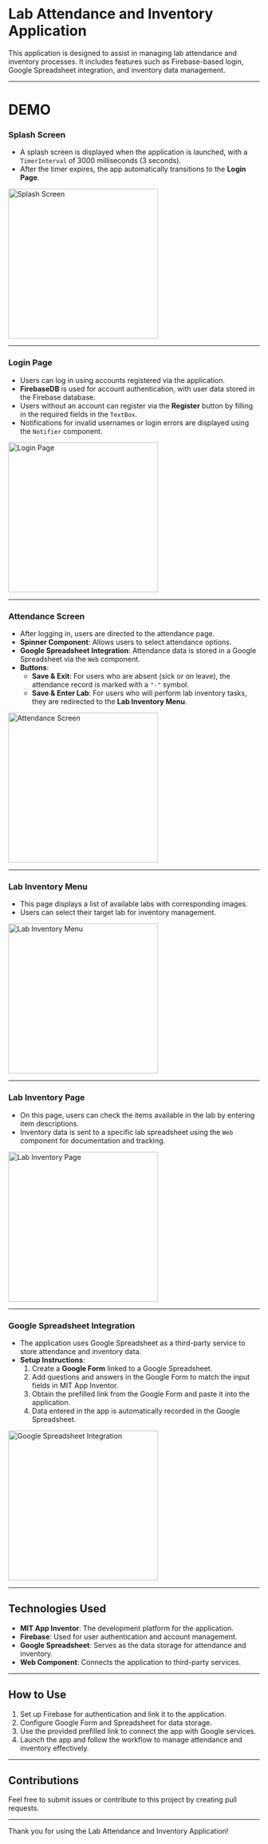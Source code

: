 # Lab Attendance and Inventory Application

This application is designed to assist in managing lab attendance and inventory processes. It includes features such as Firebase-based login, Google Spreadsheet integration, and inventory data management.

---

# DEMO

### **Splash Screen**
- A splash screen is displayed when the application is launched, with a `TimerInterval` of 3000 milliseconds (3 seconds). 
- After the timer expires, the app automatically transitions to the **Login Page**.
<img src="https://github.com/user-attachments/assets/5efaa79b-d1fe-47c3-887c-6b127b252266" alt="Splash Screen" style="height: 300px; width: auto;">

---

### **Login Page**
- Users can log in using accounts registered via the application.
- **FirebaseDB** is used for account authentication, with user data stored in the Firebase database.
- Users without an account can register via the **Register** button by filling in the required fields in the `TextBox`.
- Notifications for invalid usernames or login errors are displayed using the `Notifier` component.
<img src="https://github.com/user-attachments/assets/4ec4cf47-f120-43aa-bb7a-8a397a6a7eaf" alt="Login Page" style="height: 300px; width: auto;">

---

### **Attendance Screen**
- After logging in, users are directed to the attendance page.
- **Spinner Component**: Allows users to select attendance options.
- **Google Spreadsheet Integration**: Attendance data is stored in a Google Spreadsheet via the `Web` component.
- **Buttons**:
  - **Save & Exit**: For users who are absent (sick or on leave), the attendance record is marked with a `"-"` symbol.
  - **Save & Enter Lab**: For users who will perform lab inventory tasks, they are redirected to the **Lab Inventory Menu**.
<img src="https://github.com/user-attachments/assets/f429baa0-2ba8-4d0f-86d9-dc90d64477f2" alt="Attendance Screen" style="height: 300px; width: auto;">

---

### **Lab Inventory Menu**
- This page displays a list of available labs with corresponding images.
- Users can select their target lab for inventory management.
<img src="https://github.com/user-attachments/assets/9e2bccb3-b822-49ae-a558-500d8a8a5d22" alt="Lab Inventory Menu" style="height: 300px; width: auto;">

---

### **Lab Inventory Page**
- On this page, users can check the items available in the lab by entering item descriptions.
- Inventory data is sent to a specific lab spreadsheet using the `Web` component for documentation and tracking.
<img src="https://github.com/user-attachments/assets/58a2f3c1-a19e-47b8-bf19-bc096b5f1cc8" alt="Lab Inventory Page" style="height: 300px; width: auto;">

---

### **Google Spreadsheet Integration**
- The application uses Google Spreadsheet as a third-party service to store attendance and inventory data.
- **Setup Instructions**:
  1. Create a **Google Form** linked to a Google Spreadsheet.
  2. Add questions and answers in the Google Form to match the input fields in MIT App Inventor.
  3. Obtain the prefilled link from the Google Form and paste it into the application.
  4. Data entered in the app is automatically recorded in the Google Spreadsheet.
<img src="https://github.com/user-attachments/assets/442707c0-f582-4855-93f5-f3d924620c4d" alt="Google Spreadsheet Integration" style="height: 300px; width: auto;">

---

## **Technologies Used**
- **MIT App Inventor**: The development platform for the application.
- **Firebase**: Used for user authentication and account management.
- **Google Spreadsheet**: Serves as the data storage for attendance and inventory.
- **Web Component**: Connects the application to third-party services.

---

## **How to Use**
1. Set up Firebase for authentication and link it to the application.
2. Configure Google Form and Spreadsheet for data storage.
3. Use the provided prefilled link to connect the app with Google services.
4. Launch the app and follow the workflow to manage attendance and inventory effectively.

---

## **Contributions**
Feel free to submit issues or contribute to this project by creating pull requests.

---

Thank you for using the Lab Attendance and Inventory Application!
